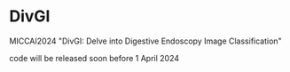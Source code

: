 # DivGI
MICCAI2024
"DivGI: Delve into Digestive Endoscopy Image Classification"

code will be released soon before 1 April 2024
